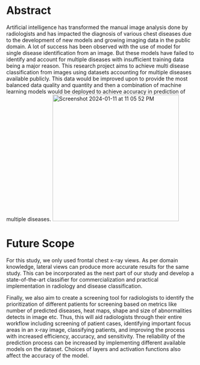 # Abstract
Artificial intelligence has transformed the manual image analysis done by radiologists and has impacted the diagnosis of various chest diseases due to the development of new models and growing imaging data in the public domain. A lot of success has been observed with the use of model for single disease identification from an image. But these models have failed to identify and account for multiple diseases with insufficient training data being a major reason. This research project aims to achieve multi disease classification from images using datasets accounting for multiple diseases available publicly. This data would be improved upon to provide the most balanced data quality and quantity and then a combination of machine learning models would be deployed to achieve accuracy in prediction of multiple diseases.
<img width="335" alt="Screenshot 2024-01-11 at 11 05 52 PM" src="https://github.com/bansalpratham/x-ray-diagnosis-using-machine-learning/assets/58854752/f191edc0-b490-463a-9434-1e976aee544d">

# Future Scope

For this study, we only used frontal chest x-ray views. As per domain knowledge, lateral views can produce more accurate results for the same study. This can be incorporated as the next part of our study and develop a state-of-the-art classifier for commercialization and practical implementation in radiology and disease classification.

Finally, we also aim to create a screening tool for radiologists to identify the prioritization of different patients for screening based on metrics like number of predicted diseases, heat maps, shape and size of abnormalities detects in image etc.
Thus, this will aid radiologists through their entire workflow including screening of patient cases, identifying important focus areas in an x-ray image, classifying patients, and improving the process with increased efficiency, accuracy, and sensitivity.
The reliability of the prediction process can be increased by implementing different available models on the dataset. Choices of layers and activation functions also affect the accuracy of the model.

